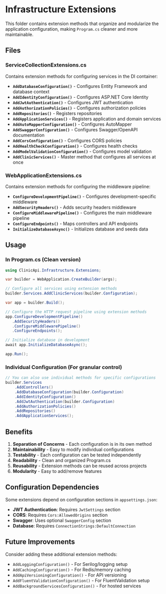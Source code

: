 # Infrastructure Extensions

This folder contains extension methods that organize and modularize the application configuration, making `Program.cs` cleaner and more maintainable.

## Files

### ServiceCollectionExtensions.cs

Contains extension methods for configuring services in the DI container:

- **`AddDatabaseConfiguration()`** - Configures Entity Framework and database context
- **`AddIdentityConfiguration()`** - Configures ASP.NET Core Identity
- **`AddJwtAuthentication()`** - Configures JWT authentication
- **`AddAuthorizationPolicies()`** - Configures authorization policies
- **`AddRepositories()`** - Registers repositories
- **`AddApplicationServices()`** - Registers application and domain services
- **`AddAutoMapperConfiguration()`** - Configures AutoMapper
- **`AddSwaggerConfiguration()`** - Configures Swagger/OpenAPI documentation
- **`AddCorsConfiguration()`** - Configures CORS policies
- **`AddHealthCheckConfiguration()`** - Configures health checks
- **`AddModelValidationConfiguration()`** - Configures model validation
- **`AddClinicServices()`** - Master method that configures all services at once

### WebApplicationExtensions.cs

Contains extension methods for configuring the middleware pipeline:

- **`ConfigureDevelopmentPipeline()`** - Configures development-specific middleware
- **`AddSecurityHeaders()`** - Adds security headers middleware
- **`ConfigureMiddlewarePipeline()`** - Configures the main middleware pipeline
- **`ConfigureEndpoints()`** - Maps controllers and API endpoints
- **`InitializeDatabaseAsync()`** - Initializes database and seeds data

## Usage

### In Program.cs (Clean version)

```csharp
using ClinicApi.Infrastructure.Extensions;

var builder = WebApplication.CreateBuilder(args);

// Configure all services using extension methods
builder.Services.AddClinicServices(builder.Configuration);

var app = builder.Build();

// Configure the HTTP request pipeline using extension methods
app.ConfigureDevelopmentPipeline()
   .AddSecurityHeaders()
   .ConfigureMiddlewarePipeline()
   .ConfigureEndpoints();

// Initialize database in development
await app.InitializeDatabaseAsync();

app.Run();
```

### Individual Configuration (For granular control)

```csharp
// You can also use individual methods for specific configurations
builder.Services
    .AddControllers()
    .AddDatabaseConfiguration(builder.Configuration)
    .AddIdentityConfiguration()
    .AddJwtAuthentication(builder.Configuration)
    .AddAuthorizationPolicies()
    .AddRepositories()
    .AddApplicationServices();
```

## Benefits

1. **Separation of Concerns** - Each configuration is in its own method
2. **Maintainability** - Easy to modify individual configurations
3. **Testability** - Each configuration can be tested independently
4. **Readability** - Clean and organized Program.cs
5. **Reusability** - Extension methods can be reused across projects
6. **Modularity** - Easy to add/remove features

## Configuration Dependencies

Some extensions depend on configuration sections in `appsettings.json`:

- **JWT Authentication**: Requires `JwtSettings` section
- **CORS**: Requires `Cors:AllowedOrigins` section
- **Swagger**: Uses optional `SwaggerConfig` section
- **Database**: Requires `ConnectionStrings:DefaultConnection`

## Future Improvements

Consider adding these additional extension methods:

- `AddLoggingConfiguration()` - For Serilog/logging setup
- `AddCachingConfiguration()` - For Redis/memory caching
- `AddApiVersioningConfiguration()` - For API versioning
- `AddFluentValidationConfiguration()` - For FluentValidation setup
- `AddBackgroundServicesConfiguration()` - For hosted services
